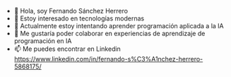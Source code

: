 - 👋 Hola, soy Fernando Sánchez Herrero
- 👀 Estoy interesado en tecnologías modernas
- 🌱 Actualmente estoy intentando aprender programación aplicada a la IA
- 💞️ Me gustaría poder colaborar en experiencias de aprendizaje de programación en IA
- 📫 Me puedes encontrar en Linkedin https://www.linkedin.com/in/fernando-s%C3%A1nchez-herrero-5868175/ 

<!---
errortransitorio/errortransitorio is a ✨ special ✨ repository because its `README.md` (this file) appears on your GitHub profile.
You can click the Preview link to take a look at your changes.
--->

